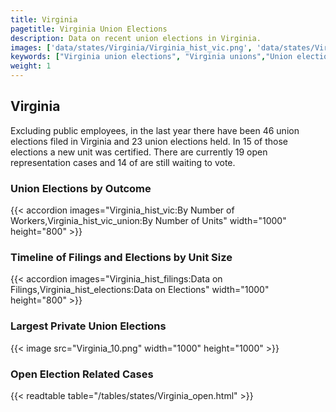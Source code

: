 ```yaml
---
title: Virginia
pagetitle: Virginia Union Elections
description: Data on recent union elections in Virginia.
images: ['data/states/Virginia/Virginia_hist_vic.png', 'data/states/Virginia/Virginia_hist_size.png', 'data/states/Virginia/Virginia_10.png']
keywords: ["Virginia union elections", "Virginia unions","Union elections"]
weight: 1
---
```

##  Virginia

Excluding public employees, in the last year there have been 46 union elections filed in Virginia and 23 union elections held. In 15 of those elections a new unit was certified. There are currently 19 open representation cases and 14 of are still waiting to vote.

### Union Elections by Outcome
{{< accordion images="Virginia_hist_vic:By Number of Workers,Virginia_hist_vic_union:By Number of Units" width="1000" height="800" >}}

### Timeline of Filings and Elections by Unit Size
{{< accordion images="Virginia_hist_filings:Data on Filings,Virginia_hist_elections:Data on Elections" width="1000" height="800" >}}

### Largest Private Union Elections
{{< image src="Virginia_10.png" width="1000" height="1000"  >}}

### Open Election Related Cases
{{< readtable table="/tables/states/Virginia_open.html" >}}

